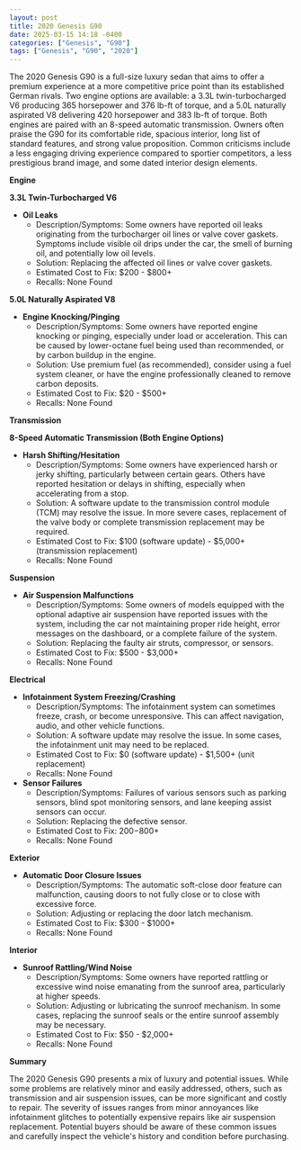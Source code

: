 ```yaml
---
layout: post
title: 2020 Genesis G90
date: 2025-03-15 14:18 -0400
categories: ["Genesis", "G90"]
tags: ["Genesis", "G90", "2020"]
---
```

The 2020 Genesis G90 is a full-size luxury sedan that aims to offer a premium experience at a more competitive price point than its established German rivals. Two engine options are available: a 3.3L twin-turbocharged V6 producing 365 horsepower and 376 lb-ft of torque, and a 5.0L naturally aspirated V8 delivering 420 horsepower and 383 lb-ft of torque. Both engines are paired with an 8-speed automatic transmission. Owners often praise the G90 for its comfortable ride, spacious interior, long list of standard features, and strong value proposition. Common criticisms include a less engaging driving experience compared to sportier competitors, a less prestigious brand image, and some dated interior design elements.

**Engine**

**3.3L Twin-Turbocharged V6**

*   **Oil Leaks**
    *   Description/Symptoms: Some owners have reported oil leaks originating from the turbocharger oil lines or valve cover gaskets. Symptoms include visible oil drips under the car, the smell of burning oil, and potentially low oil levels.
    *   Solution: Replacing the affected oil lines or valve cover gaskets.
    *   Estimated Cost to Fix: $200 - $800+
    *   Recalls: None Found

**5.0L Naturally Aspirated V8**

*   **Engine Knocking/Pinging**
    *   Description/Symptoms: Some owners have reported engine knocking or pinging, especially under load or acceleration. This can be caused by lower-octane fuel being used than recommended, or by carbon buildup in the engine.
    *   Solution: Use premium fuel (as recommended), consider using a fuel system cleaner, or have the engine professionally cleaned to remove carbon deposits.
    *   Estimated Cost to Fix: $20 - $500+
    *   Recalls: None Found

**Transmission**

**8-Speed Automatic Transmission (Both Engine Options)**

*   **Harsh Shifting/Hesitation**
    *   Description/Symptoms: Some owners have experienced harsh or jerky shifting, particularly between certain gears. Others have reported hesitation or delays in shifting, especially when accelerating from a stop.
    *   Solution: A software update to the transmission control module (TCM) may resolve the issue. In more severe cases, replacement of the valve body or complete transmission replacement may be required.
    *   Estimated Cost to Fix: $100 (software update) - $5,000+ (transmission replacement)
    *   Recalls: None Found

**Suspension**

*   **Air Suspension Malfunctions**
    *   Description/Symptoms: Some owners of models equipped with the optional adaptive air suspension have reported issues with the system, including the car not maintaining proper ride height, error messages on the dashboard, or a complete failure of the system.
    *   Solution: Replacing the faulty air struts, compressor, or sensors.
    *   Estimated Cost to Fix: $500 - $3,000+
    *   Recalls: None Found

**Electrical**

*   **Infotainment System Freezing/Crashing**
    *   Description/Symptoms: The infotainment system can sometimes freeze, crash, or become unresponsive. This can affect navigation, audio, and other vehicle functions.
    *   Solution: A software update may resolve the issue. In some cases, the infotainment unit may need to be replaced.
    *   Estimated Cost to Fix: $0 (software update) - $1,500+ (unit replacement)
    *   Recalls: None Found
*   **Sensor Failures**
    *   Description/Symptoms: Failures of various sensors such as parking sensors, blind spot monitoring sensors, and lane keeping assist sensors can occur.
    *   Solution: Replacing the defective sensor.
    *   Estimated Cost to Fix: $200-$800+
    *   Recalls: None Found

**Exterior**

*   **Automatic Door Closure Issues**
    *   Description/Symptoms: The automatic soft-close door feature can malfunction, causing doors to not fully close or to close with excessive force.
    *   Solution: Adjusting or replacing the door latch mechanism.
    *   Estimated Cost to Fix: $300 - $1000+
    *   Recalls: None Found

**Interior**

*   **Sunroof Rattling/Wind Noise**
    *   Description/Symptoms: Some owners have reported rattling or excessive wind noise emanating from the sunroof area, particularly at higher speeds.
    *   Solution: Adjusting or lubricating the sunroof mechanism. In some cases, replacing the sunroof seals or the entire sunroof assembly may be necessary.
    *   Estimated Cost to Fix: $50 - $2,000+
    *   Recalls: None Found

**Summary**

The 2020 Genesis G90 presents a mix of luxury and potential issues. While some problems are relatively minor and easily addressed, others, such as transmission and air suspension issues, can be more significant and costly to repair. The severity of issues ranges from minor annoyances like infotainment glitches to potentially expensive repairs like air suspension replacement. Potential buyers should be aware of these common issues and carefully inspect the vehicle's history and condition before purchasing.



